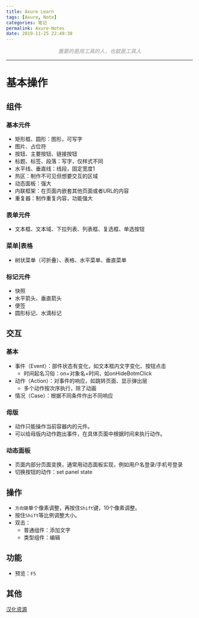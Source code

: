 ```yaml
---
title: Axure Learn
tags: [Axure, Note]
categories: 笔记
permalink: Axure-Notes
date: 2019-11-25 22:49:38
---
```

<center> <font color="#bababa">

***重要的是用工具的人，也就是工具人***

</font> </center>
<!--more-->

---

# 基本操作  

## 组件  

### 基本元件  

- 矩形框、圆形：图形，可写字
- 图片、占位符
- 按钮、主要按钮、链接按钮
- 标题、标签、段落：写字，仅样式不同
- 水平线、垂直线：线段，固定宽度1
- 热区：制作不可见但想要交互的区域
- 动态面板：强大
- 内联框架：在页面内嵌套其他页面或者URL的内容
- 重复器：制作重复内容，功能强大

### 表单元件

- 文本框、文本域、下拉列表、列表框、复选框、单选按钮

### 菜单|表格  

- 树状菜单（可折叠）、表格、水平菜单、垂直菜单

### 标记元件

- 快照
- 水平箭头、垂直箭头
- 便签
- 圆形标记、水滴标记

## 交互  

### 基本

- 事件（Event）：部件状态有变化，如文本框内文字变化、按钮点击
    + 时间起名习俗：on+对象名+时间，如onHideBotmClick
- 动作（Action）：对事件的响应，如跳转页面、显示弹出层
    + 多个动作按次序执行，除了动画
- 情况（Case）：根据不同条件作出不同响应

### 母版

- 动作只能操作当前容器内的元件。
- 可以给母版内动作跑出事件，在具体页面中根据时间来执行动作。

### 动态面板

- 页面内部分页面变换，通常用动态面板实现，例如用户名登录/手机号登录
- 切换按钮的动作：set panel state

## 操作  

- `方向键`单个像素调整，再按住`Shift`键，10个像素调整。
- 按住`Shift`等比例调整大小。
- 双击：
    + 普通组件：添加文字
    + 类型组件：编辑

## 功能  

- 预览：`F5`

## 其他  

[汉化资源](http://www.chanpinban.com/downloads/)

